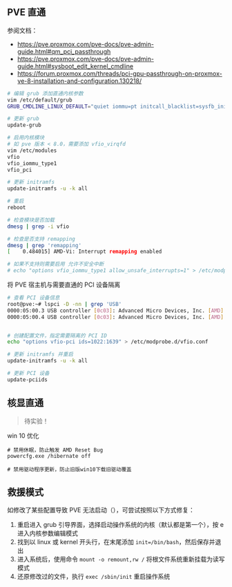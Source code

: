 ## PVE 直通

参阅文档：

- https://pve.proxmox.com/pve-docs/pve-admin-guide.html#qm_pci_passthrough
- https://pve.proxmox.com/pve-docs/pve-admin-guide.html#sysboot_edit_kernel_cmdline
- https://forum.proxmox.com/threads/pci-gpu-passthrough-on-proxmox-ve-8-installation-and-configuration.130218/



```bash
# 编辑 grub 添加直通内核参数
vim /etc/default/grub
GRUB_CMDLINE_LINUX_DEFAULT="quiet iommu=pt initcall_blacklist=sysfb_init"

# 更新 grub
update-grub

# 启用内核模块
# 如 pve 版本 < 8.0，需要添加 vfio_virqfd
vim /etc/modules
vfio
vfio_iommu_type1
vfio_pci

# 更新 initramfs
update-initramfs -u -k all

# 重启
reboot

# 检查模块是否加载
dmesg | grep -i vfio

# 检查是否支持 remapping
dmesg | grep 'remapping'
[    0.484015] AMD-Vi: Interrupt remapping enabled

# 如果不支持则需要启用 允许不安全中断
# echo "options vfio_iommu_type1 allow_unsafe_interrupts=1" > /etc/modprobe.d/iommu_unsafe_interrupts.conf
```



将 PVE 宿主机与需要直通的 PCI 设备隔离

```bash
# 查看 PCI 设备信息
root@pve:~# lspci -D -nn | grep 'USB'
0000:05:00.3 USB controller [0c03]: Advanced Micro Devices, Inc. [AMD] Renoir/Cezanne USB 3.1 [1022:1639]
0000:05:00.4 USB controller [0c03]: Advanced Micro Devices, Inc. [AMD] Renoir/Cezanne USB 3.1 [1022:1639]


# 创建配置文件，指定需要隔离的 PCI ID
echo "options vfio-pci ids=1022:1639" > /etc/modprobe.d/vfio.conf

# 更新 initramfs 并重启
update-initramfs -u -k all

# 更新 PCI 设备
update-pciids
```



## 核显直通

> 待实验！

win 10 优化

```
# 禁用休眠，防止触发 AMD Reset Bug
powercfg.exe /hibernate off

# 禁用驱动程序更新，防止旧版win10下载旧驱动覆盖
```



## 救援模式

如修改了某些配置导致 PVE 无法启动（），可尝试按照以下方式修复：

1. 重启进入 grub 引导界面，选择启动操作系统的内核（默认都是第一个），按 e 进入内核参数编辑模式
2. 找到以 linux 或 kernel 开头行，在末尾添加 `init=/bin/bash`，然后保存并退出
3. 进入系统后，使用命令 `mount -o remount,rw /` 将根文件系统重新挂载为读写模式
4. 还原修改过的文件，执行 `exec /sbin/init` 重启操作系统
